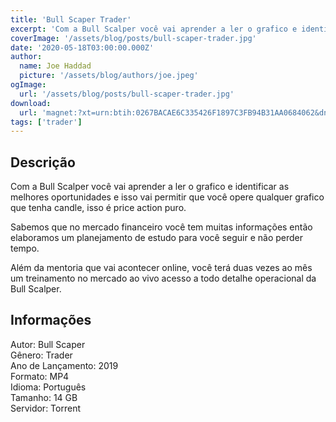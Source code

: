 ```yaml
---
title: 'Bull Scaper Trader'
excerpt: 'Com a Bull Scalper você vai aprender a ler o grafico e identificar as melhores oportunidades e isso vai permitir que você opere qualquer grafico que tenha candle, isso é price action puro.  Sabemos que no mercado financeiro você tem muitas informações então elaboramos um planejamento'
coverImage: '/assets/blog/posts/bull-scaper-trader.jpg'
date: '2020-05-18T03:00:00.000Z'
author:
  name: Joe Haddad
  picture: '/assets/blog/authors/joe.jpeg'
ogImage:
  url: '/assets/blog/posts/bull-scaper-trader.jpg'
download:
  url: 'magnet:?xt=urn:btih:0267BACAE6C335426F1897C3FB94B31AA0684062&dn=Bull%20Scaper%20Trader&tr=udp%3a%2f%2ftracker.openbittorrent.com%3a1337%2fannounce&tr=udp%3a%2f%2ftracker.opentrackr.org%3a1337%2fannounce'
tags: ['trader']
---
```

<h2>Descrição</h2>
<p></p><p>Com a Bull Scalper você vai aprender a ler o grafico e identificar as melhores oportunidades e isso vai permitir que você opere qualquer grafico que tenha candle, isso é price action puro.</p><p>Sabemos que no mercado financeiro você tem muitas informações então elaboramos um planejamento de estudo para você seguir e não perder tempo.</p><p>Além da mentoria que vai acontecer online, você terá duas vezes ao mês um treinamento no mercado ao vivo acesso a todo detalhe operacional da Bull Scalper.</p><h2>Informações</h2><p>Autor: Bull Scaper<br/>Gênero: Trader<br/>Ano de Lançamento: 2019<br/>Formato: MP4<br/>Idioma: Português<br/>Tamanho: 14 GB<br/>Servidor: Torrent</p>